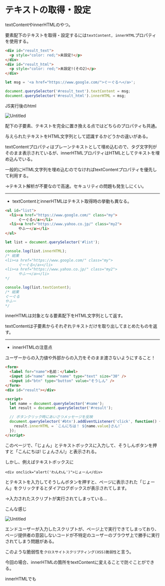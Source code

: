 # テキストの取得・設定

textContentやinnerHTMLのやつ。

要素配下のテキストを取得・設定するには`textContent, innerHTML`プロパティを使用する。

```html
<div id="result_text">
  <p style="color: red;">未設定!</p>
</div>
<div id="result_html">
  <p style="color: red;">未設定!(その2)</p>
</div>
```

```jsx
let msg = '<a href="https://www.google.com/">ぐーぐるへ</a>';

document.querySelector('#result_text').textContent = msg;
document.querySelector('#result_html').innerHTML = msg;
```

JS実行後のhtml

![Untitled](https://s3-us-west-2.amazonaws.com/secure.notion-static.com/1b7b5a4d-2bd0-45c1-a9e4-5a410a5188bd/Untitled.png)

配下の子要素、テキストを完全に置き換える点ではどちらのプロパティも共通。

与えられたテキストをHTML文字列として認識するかどうかの違いがある。

textContentプロパティはプレーンテキストとして埋め込むので、タグ文字列がそのまま表示されているが、innerHTMLプロパティはHTMLとしてテキストを埋め込んでいる。

一般的にHTML文字列を埋め込むのでなければtextContentプロパティを優先して利用する。

→テキスト解析が不要なので高速。セキュリティの問題も発生しにくい。

---

- textContentとinnerHTMLはテキスト取得時の挙動も異なる。

```html
<ul id="list">
  <li><a href="https://www.google.com/" class="my">
      ぐーぐる</a></li>
  <li><a href="https://www.yahoo.co.jp/" class="my2">
      やふー</a></li>
</ul>
```

```jsx
let list = document.querySelector('#list');

console.log(list.innerHTML);
/* 結果
<li><a href="https://www.google.com/" class="my">
      ぐーぐる</a></li>
<li><a href="https://www.yahoo.co.jp/" class="my2">
      やふー</a></li>
*/

console.log(list.textContent);
/* 結果
ぐーぐる
やふー
*/
```

innerHTMLは対象となる要素配下をHTML文字列として返す。

textContentは子要素からそれぞれテキストだけを取り出してまとめたものを返す。

---

- innerHTMLの注意点

ユーザーからの入力値や外部からの入力をそのまま渡さないようにすること！

```html
<form>
  <label for="name">名前：</label>
  <input id="name" name="name" type="text" size="30" />
  <input id="btn" type="button" value="そうしん" />
</form>
<div id="result"></div>

<script>
  let name = document.querySelector('#name');
  let result = document.querySelector('#result');

  // ボタンクリック時にあいさつメッセージを反映
  document.querySelector('#btn').addEventListener('click', function() {
    result.innerHTML = `こんにちは！ ${name.value}さん!`
  });
</script>
```

このページで、「じょん」とテキストボックスに入力して、そうしんボタンを押すと「こんにちは! じょんさん!」と表示される。

しかし、例えばテキストボックスに

`<div onclick="alert('わんわん')">じょーん</div>`

とテキストを入力してそうしんボタンを押すと、ページに表示された「じょーん」をクリックするとダイアログボックスが表示されてします。

→入力されたスクリプトが実行されてしまっている…

こんな感じ

![Untitled](https://s3-us-west-2.amazonaws.com/secure.notion-static.com/eee08592-d7ba-422c-b373-d918b37b76f0/Untitled.png)

エンドユーザーが入力したスクリプトが、ページ上で実行できてしまっており、ページ提供者の意図しないコードが不特定のユーザーのブラウザ上で勝手に実行されてしまう問題がある。

このような脆弱性を`クロスサイトスクリプティング(XSS)脆弱性`と言う。

今回の場合、innerHTMLの箇所をtextContentに変えることで防ぐことができる。

innerHTMLでも<script>要素は実行されないが、あくまで一時的な対策なのでそんなに効果ない。